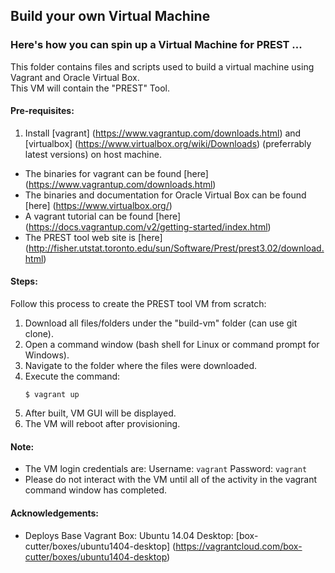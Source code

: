 ## Build your own Virtual Machine

### Here's how you can spin up a Virtual Machine for PREST ...

This folder contains files and scripts used to build a virtual machine using Vagrant and Oracle Virtual Box.  
This VM will contain the "PREST" Tool.

#### Pre-requisites:
1. Install [vagrant] (https://www.vagrantup.com/downloads.html) and [virtualbox] (https://www.virtualbox.org/wiki/Downloads) (preferrably latest versions) on host machine.
  - The binaries for vagrant can be found [here] (https://www.vagrantup.com/downloads.html)  
  - The binaries and documentation for Oracle Virtual Box can be found [here] (https://www.virtualbox.org/) 
  - A vagrant tutorial can be found [here] (https://docs.vagrantup.com/v2/getting-started/index.html)
  - The PREST tool web site is [here] (http://fisher.utstat.toronto.edu/sun/Software/Prest/prest3.02/download.html)

#### Steps:
Follow this process to create the PREST tool VM from scratch:  
1. Download all files/folders under the "build-vm" folder (can use git clone).  
2. Open a command window (bash shell for Linux or command prompt for Windows).  
3. Navigate to the folder where the files were downloaded.  
4. Execute the command:  
    ```
    $ vagrant up
    ```
5. After built, VM GUI will be displayed.
6. The VM will reboot after provisioning.

#### Note:
  - The VM login credentials are:
    Username: `vagrant`
    Password: `vagrant`
  - Please do not interact with the VM until all of the activity in the vagrant command window has completed.  

#### Acknowledgements:
  - Deploys Base Vagrant Box: Ubuntu 14.04 Desktop: [box-cutter/boxes/ubuntu1404-desktop] (https://vagrantcloud.com/box-cutter/boxes/ubuntu1404-desktop)
